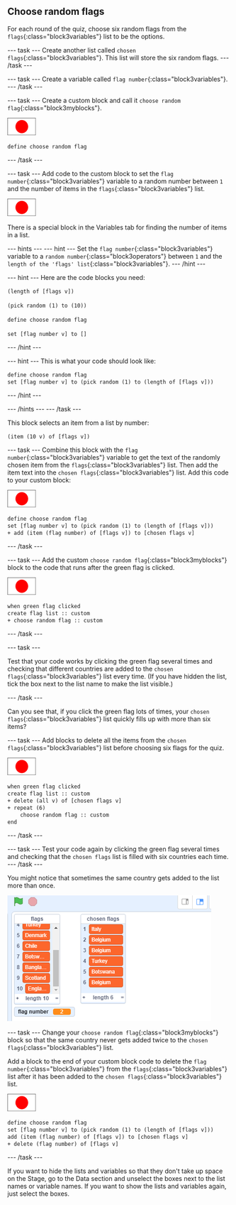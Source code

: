## Choose random flags

For each round of the quiz, choose six random flags from the `flags`{:class="block3variables"} list to be the options.

--- task ---
Create another list called `chosen flags`{:class="block3variables"}. This list will store the six random flags.
--- /task ---

--- task ---
Create a variable called `flag number`{:class="block3variables"}.
--- /task ---

--- task ---
Create a custom block and call it `choose random flag`{:class="block3myblocks"}.

![Flag sprite](images/flag-sprite.png)

```blocks3
define choose random flag
```

--- /task ---

--- task ---
Add code to the custom block to set the `flag number`{:class="block3variables"} variable to a random number between `1` and the number of items in the `flags`{:class="block3variables"} list.

![Flag sprite](images/flag-sprite.png)

There is a special block in the Variables tab for finding the number of items in a list.

--- hints ---
--- hint ---
Set the `flag number`{:class="block3variables"} variable to a `random number`{:class="block3operators"} between `1` and the `length of the 'flags' list`{:class="block3variables"}.
--- /hint ---

--- hint ---
Here are the code blocks you need:

```blocks3
(length of [flags v])

(pick random (1) to (10))

define choose random flag

set [flag number v] to []
```
--- /hint ---

--- hint ---
This is what your code should look like:

```blocks3
define choose random flag
set [flag number v] to (pick random (1) to (length of [flags v]))
```
--- /hint ---

--- /hints ---
--- /task ---

This block selects an item from a list by number:

```blocks3
(item (10 v) of [flags v])
```

--- task ---
Combine this block with the `flag number`{:class="block3variables"} variable to get the text of the randomly chosen item from the `flags`{:class="block3variables"} list. Then add the item text into the `chosen flags`{:class="block3variables"} list. Add this code to your custom block:

![Flag sprite](images/flag-sprite.png)

```blocks3
define choose random flag
set [flag number v] to (pick random (1) to (length of [flags v]))
+ add (item (flag number) of [flags v]) to [chosen flags v]
```

--- /task ---

--- task ---
Add the custom `choose random flag`{:class="block3myblocks"} block to the code that runs after the green flag is clicked.

![Flag sprite](images/flag-sprite.png)

```blocks3
when green flag clicked
create flag list :: custom
+ choose random flag :: custom
```
--- /task ---

--- task ---

Test that your code works by clicking the green flag several times and checking that different countries are added to the `chosen flags`{:class="block3variables"} list every time. (If you have hidden the list, tick the box next to the list name to make the list visible.)

--- /task ---

Can you see that, if you click the green flag lots of times, your `chosen flags`{:class="block3variables"} list quickly fills up with more than six items?

--- task ---
Add blocks to delete all the items from the `chosen flags`{:class="block3variables"} list before choosing six flags for the quiz.

![Flag sprite](images/flag-sprite.png)

```blocks3
when green flag clicked
create flag list :: custom
+ delete (all v) of [chosen flags v]
+ repeat (6)
    choose random flag :: custom
end
```
--- /task ---


--- task ---
Test your code again by clicking the green flag several times and checking that the `chosen flags` list is filled with six countries each time.
--- /task ---

You might notice that sometimes the same country gets added to the list more than once.

![Duplicate countries](images/duplicate-countries.png)

--- task ---
Change your `choose random flag`{:class="block3myblocks"} block so that the same country never gets added twice to the `chosen flags`{:class="block3variables"} list.

Add a block to the end of your custom block code to delete the `flag number`{:class="block3variables"} from the `flags`{:class="block3variables"} list after it has been added to the `chosen flags`{:class="block3variables"} list.

![Flag sprite](images/flag-sprite.png)

```blocks3
define choose random flag
set [flag number v] to (pick random (1) to (length of [flags v]))
add (item (flag number) of [flags v]) to [chosen flags v]
+ delete (flag number) of [flags v]
```
--- /task ---

If you want to hide the lists and variables so that they don't take up space on the Stage, go to the Data section and unselect the boxes next to the list names or variable names. If you want to show the lists and variables again, just select the boxes.
